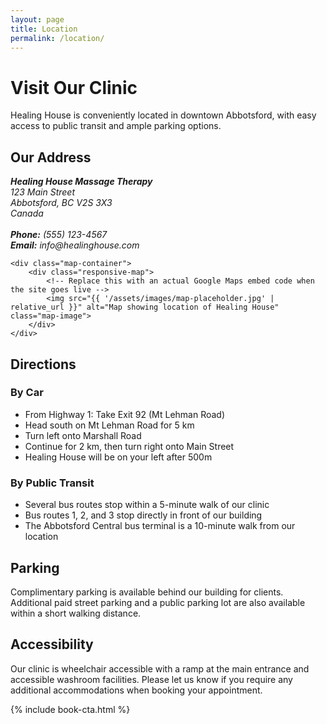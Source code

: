 ```yaml
---
layout: page
title: Location
permalink: /location/
---
```


# Visit Our Clinic

Healing House is conveniently located in downtown Abbotsford, with easy access to public transit and ample parking options.

## Our Address

<div class="location-container">
    <div class="address-container">
        <address>
            <strong>Healing House Massage Therapy</strong><br>
            123 Main Street<br>
            Abbotsford, BC V2S 3X3<br>
            Canada<br><br>
            <strong>Phone:</strong> (555) 123-4567<br>
            <strong>Email:</strong> info@healinghouse.com
        </address>
    </div>
    
    <div class="map-container">
        <div class="responsive-map">
            <!-- Replace this with an actual Google Maps embed code when the site goes live -->
            <img src="{{ '/assets/images/map-placeholder.jpg' | relative_url }}" alt="Map showing location of Healing House" class="map-image">
        </div>
    </div>
</div>

## Directions

### By Car
- From Highway 1: Take Exit 92 (Mt Lehman Road)
- Head south on Mt Lehman Road for 5 km
- Turn left onto Marshall Road
- Continue for 2 km, then turn right onto Main Street
- Healing House will be on your left after 500m

### By Public Transit
- Several bus routes stop within a 5-minute walk of our clinic
- Bus routes 1, 2, and 3 stop directly in front of our building
- The Abbotsford Central bus terminal is a 10-minute walk from our location

## Parking

Complimentary parking is available behind our building for clients. Additional paid street parking and a public parking lot are also available within a short walking distance.

## Accessibility

Our clinic is wheelchair accessible with a ramp at the main entrance and accessible washroom facilities. Please let us know if you require any additional accommodations when booking your appointment.

{% include book-cta.html %} 